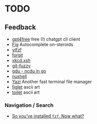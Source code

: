 # TODO

## Feedback

- [gpt4free](https://github.com/xtekky/gpt4free) free (!) chatgpt cli client
- [Fig](https://fig.io/) Autocomplete on-steroids
- [ytfzf](https://github.com/pystardust/ytfzf)
- [forgit](https://github.com/wfxr/forgit)
- [xkcd.xsh](https://gist.github.com/Lassi-Koykka/9fb934732a871ca3c8bc9396983a3310?utm_source=pocket_saves)
- [git-fuzzy](https://github.com/bigH/git-fuzzy)
- [gdu - ncdu in go](https://github.com/dundee/gdu)
- [nushell](https://www.nushell.sh/)
- [Yazi](https://github.com/sxyazi/yazi) Another fast terminal file manager
- [figlet](http://www.figlet.org/) ascii art
- [toilet](http://caca.zoy.org/wiki/toilet) ascii art

### Navigation / Search

- [So you've installed `fzf`. Now what?](https://andrew-quinn.me/fzf)
